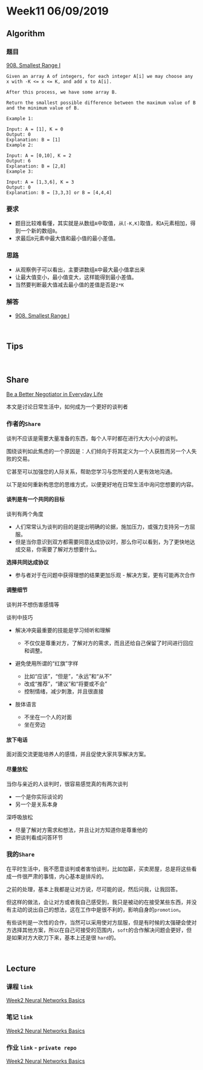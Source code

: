 # Week11 06/09/2019


## Algorithm

### 题目

[908. Smallest Range I](https://leetcode.com/problems/smallest-range-i/)

```
Given an array A of integers, for each integer A[i] we may choose any x with -K <= x <= K, and add x to A[i].

After this process, we have some array B.

Return the smallest possible difference between the maximum value of B and the minimum value of B.

Example 1:

Input: A = [1], K = 0
Output: 0
Explanation: B = [1]
Example 2:

Input: A = [0,10], K = 2
Output: 6
Explanation: B = [2,8]
Example 3:

Input: A = [1,3,6], K = 3
Output: 0
Explanation: B = [3,3,3] or B = [4,4,4]
```

### 要求
- 题目比较难看懂，其实就是从数组`A`中取值，从`[-K,K]`取值，和`A`元素相加，得到一个新的数组`B`。
- 求最后`B`元素中最大值和最小值的最小差值。

### 思路
- 从观察例子可以看出，主要讲数组`A`中最大最小值拿出来
- 让最大值变小，最小值变大，这样能得到最小差值。
- 当然要判断最大值减去最小值的差值是否是`2*K`


### 解答
- [908. Smallest Range I](https://github.com/rubust-ai/Leetcode-python3/blob/master/908_Smallest_Range_I.py)

&nbsp;
## Tips





&nbsp;
## Share

[Be a Better Negotiator in Everyday Life](https://medium.com/s/story/be-a-better-negotiator-in-everyday-life-f7d16afd9ed2)

本文是讨论日常生活中，如何成为一个更好的谈判者

### 作者的`Share`

谈判不应该是需要大量准备的东西，每个人平时都在进行大大小小的谈判。

围绕谈判如此焦虑的一个原因是：人们倾向于将其定义为一个人获胜而另一个人失败的交易。

它甚至可以加强您的人际关系，帮助您学习与您所爱的人更有效地沟通。

以下是如何重新构思您的思维方式，以便更好地在日常生活中询问您想要的内容。

#### 谈判是有一个共同的目标

谈判有两个角度
- 人们常常认为谈判的目的是提出明确的论据，施加压力，或强力支持另一方屈服。
- 但是当你意识到双方都需要同意达成协议时，那么你可以看到，为了更快地达成交易，你需要了解对方想要什么。

**选择共同达成协议**
- 参与者对于在问题中获得理想的结果更加乐观 - 解决方案，更有可能再次合作


#### 调整细节

谈判并不想伤害感情等

谈判中技巧
- 解决冲突最重要的技能是学习倾听和理解
    - 不仅仅是尊重对方，了解对方的需求，而且还给自己保留了时间进行回应和调整。
- 避免使用所谓的“红旗”字样
    - 比如“应该”，“但是”，“永远”和“从不”
    - 改成“推荐”，“建议”和“将要或不会”
    - 控制情绪，减少刺激，并且很直接

- 肢体语言
    - 不坐在一个人的对面
    - 坐在旁边




#### 放下电话

面对面交流更能培养人的感情，并且促使大家共享解决方案。


#### 尽量放松

当你与亲近的人谈判时，很容易感觉真的有两次谈判
- 一个是你实际谈论的
- 另一个是关系本身

深呼吸放松
- 尽量了解对方需求和想法，并且让对方知道你是尊重他的
- 把谈判看成问答环节


### 我的`Share`

在平时生活中，我不愿意谈判或者害怕谈判，比如加薪，买卖房屋，总是将这些看成一件很严肃的事情，内心基本是排斥的。

之前的处理，基本上我都是让对方说，尽可能的说，然后问我，让我回答。

但这样的做法，会让对方或者我自己感受到，我只是被动的在接受某些东西，并没有主动的说出自己的想法，这在工作中是很不利的，影响自身的`promotion`。

有些谈判是一次性的合作，当然可以采用使对方屈服，但是有时候的太强硬会使对方选择其他方案，所以在自己可接受的范围内，`soft`的合作解决问题会更好，但是如果对方大砍刀下来，基本上还是很 `hard`的。


&nbsp;
## Lecture

### 课程 `link`

[Week2 Neural Networks Basics](https://www.coursera.org/learn/neural-networks-deep-learning/home/week/2)

### 笔记 `link`

[Week2 Neural Networks Basics](https://github.com/rubust-ai/Deep-Learning/blob/master/class1-week2.md)

### 作业 `link` - `private repo`

[Week2 Neural Networks Basics](https://github.com/rubust-ai/Deep-Learning-Homework/tree/master/class1/week2)





